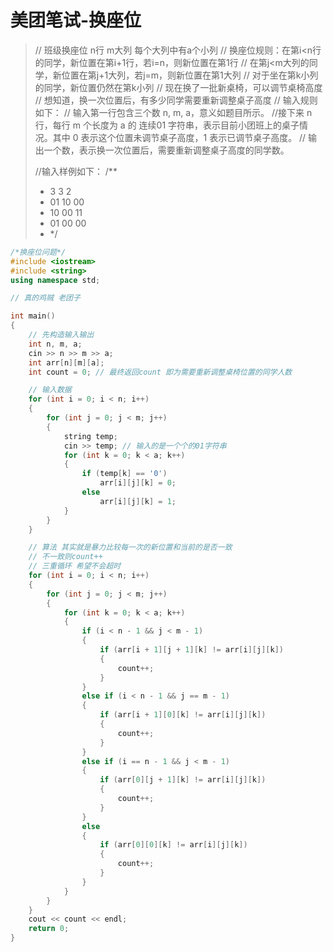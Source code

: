 # 美团笔试-换座位

> // 班级换座位 n行 m大列 每个大列中有a个小列
> // 换座位规则：在第i<n行的同学，新位置在第i+1行，若i=n，则新位置在第1行
> // 在第j<m大列的同学，新位置在第j+1大列，若j=m，则新位置在第1大列
> // 对于坐在第k小列的同学，新位置仍然在第k小列
> // 现在换了一批新桌椅，可以调节桌椅高度
> // 想知道，换一次位置后，有多少同学需要重新调整桌子高度
> // 输入规则如下：
> // 输入第一行包含三个数 n, m, a，意义如题目所示。
> //接下来 n 行，每行 m 个长度为 a 的 连续01 字符串，表示目前小团班上的桌子情况。其中 0 表示这个位置未调节桌子高度，1 表示已调节桌子高度。
> // 输出一个数，表示换一次位置后，需要重新调整桌子高度的同学数。
>
> //输入样例如下：
> /**
>  * 3 3 2
>  * 01 10 00
>  * 10 00 11
>  * 01 00 00
>  * */

```C++
/*换座位问题*/
#include <iostream>
#include <string>
using namespace std;

// 真的鸡贼 老团子

int main()
{
    // 先构造输入输出
    int n, m, a;
    cin >> n >> m >> a;
    int arr[n][m][a];
    int count = 0; // 最终返回count 即为需要重新调整桌椅位置的同学人数

    // 输入数据
    for (int i = 0; i < n; i++)
    {
        for (int j = 0; j < m; j++)
        {
            string temp;
            cin >> temp; // 输入的是一个个的01字符串
            for (int k = 0; k < a; k++)
            {
                if (temp[k] == '0')
                    arr[i][j][k] = 0;
                else
                    arr[i][j][k] = 1;
            }
        }
    }

    // 算法 其实就是暴力比较每一次的新位置和当前的是否一致
    // 不一致则count++
    // 三重循环 希望不会超时
    for (int i = 0; i < n; i++)
    {
        for (int j = 0; j < m; j++)
        {
            for (int k = 0; k < a; k++)
            {
                if (i < n - 1 && j < m - 1)
                {
                    if (arr[i + 1][j + 1][k] != arr[i][j][k])
                    {
                        count++;
                    }
                }
                else if (i < n - 1 && j == m - 1)
                {
                    if (arr[i + 1][0][k] != arr[i][j][k])
                    {
                        count++;
                    }
                }
                else if (i == n - 1 && j < m - 1)
                {
                    if (arr[0][j + 1][k] != arr[i][j][k])
                    {
                        count++;
                    }
                }
                else
                {
                    if (arr[0][0][k] != arr[i][j][k])
                    {
                        count++;
                    }
                }
            }
        }
    }
    cout << count << endl;
    return 0;
}
```

